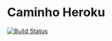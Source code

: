 # Caminho Heroku

[![Build Status](https://travis-ci.com/RogerioAguilera/python-behave.svg?branch=master)](https://travis-ci.com/RogerioAguilera/python-behave)

